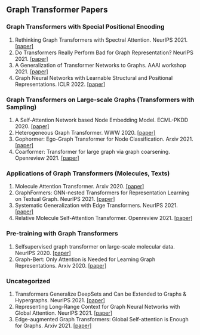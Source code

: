 ## Graph Transformer Papers

### Graph Transformers with Special Positional Encoding
1. Rethinking Graph Transformers with Spectral Attention. NeurIPS 2021. [[paper]](https://arxiv.org/abs/2106.03893)
1. Do Transformers Really Perform Bad for Graph Representation? NeurIPS 2021. [[paper]](https://arxiv.org/abs/2106.05234)
1. A Generalization of Transformer Networks to Graphs. AAAI workshop 2021. [[paper]](https://arxiv.org/pdf/2012.09699.pdf)
1. Graph Neural Networks with Learnable Structural and Positional Representations. ICLR 2022. [[paper]](https://arxiv.org/abs/2110.07875)

### Graph Transformers on Large-scale Graphs (Transformers with Sampling)
1. A Self-Attention Network based Node Embedding Model. ECML-PKDD 2020. [[paper]](https://arxiv.org/abs/2006.12100)
1. Heterogeneous Graph Transformer. WWW 2020. [[paper]](https://arxiv.org/abs/2003.01332)
1. Gophormer: Ego-Graph Transformer for Node Classification. Arxiv 2021. [[paper]](https://arxiv.org/abs/2110.13094)
1. Coarformer: Transformer for large graph via graph coarsening. Openreview 2021. [[paper]](https://openreview.net/forum?id=fkjO_FKVzw)

### Applications of Graph Transformers (Molecules, Texts)
1. Molecule Attention Transformer. Arxiv 2020. [[paper]](https://arxiv.org/abs/2002.08264)
1. GraphFormers: GNN-nested Transformers for Representation Learning on Textual Graph. NeurIPS 2021. [[paper]](https://arxiv.org/pdf/2105.02605.pdf)
1. Systematic Generalization with Edge Transformers. NeurIPS 2021. [[paper]](https://proceedings.neurips.cc/paper/2021/file/0a4dc6dae338c9cb08947c07581f77a2-Paper.pdf)
1. Relative Molecule Self-Attention Transformer. Openreview 2021. [[paper]](https://openreview.net/forum?id=7ktHTjV9FHw)

### Pre-training with Graph Transformers
1. Selfsupervised graph transformer on large-scale molecular data. NeurIPS 2020. [[paper]](https://arxiv.org/abs/2007.02835)
1. Graph-Bert: Only Attention is Needed for Learning Graph Representations. Arxiv 2020. [[paper]](https://arxiv.org/abs/2001.05140)

### Uncategorized
1. Transformers Generalize DeepSets and Can be Extended to Graphs & Hypergraphs. NeurIPS 2021. [[paper]](https://proceedings.neurips.cc/paper/2021/file/ec0f40c389aeef789ce03eb814facc6c-Paper.pdf)
1. Representing Long-Range Context for Graph Neural Networks with Global Attention. NeurIPS 2021. [[paper]](https://proceedings.neurips.cc/paper/2021/file/6e67691b60ed3e4a55935261314dd534-Paper.pdf)
1. Edge-augmented Graph Transformers: Global Self-attention is Enough for Graphs. Arxiv 2021. [[paper]](https://arxiv.org/abs/2108.03348)
